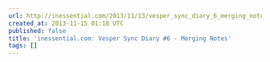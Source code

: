 ```yaml
---
url: http://inessential.com/2013/11/13/vesper_sync_diary_6_merging_notes
created_at: 2013-11-15 01:18 UTC
published: false
title: 'inessential.com: Vesper Sync Diary #6 - Merging Notes'
tags: []
---
```



